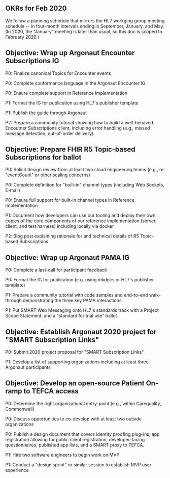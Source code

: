 ## OKRs for Feb 2020

We follow a planning schedule that mirrors the HL7 workging group meeting
schedule -- in four-month intervals ending in September, January, and May.
(In 2020, the "January" meeting is later than usual, so this doc is scoped
to February 2020.)



## Objective: Wrap up Argonaut Encounter Subscriptions IG

P0: Finalize canonical Topics for Encounter events

P0: Complete conformance language in the Argonaut Encounter IG

P0: Ensure complete support in Reference Implementation

P1: Format the IG for publication using HL7's publisher template

P1: Publish the guide through Argonaut

P2: Prepare a community tutorial showing how to build a well-behaved
    Encoutner Subscriptions client, including error handling (e.g.,
    missed message detection, out-of-order delivery).



## Objective: Prepare FHIR R5 Topic-based Subscriptions for ballot

P0: Solicit design review from at least two cloud engineering teams
    (e.g., re: "eventCount" or other scaling concerns)

P0: Complete definition for "built-in" channel types (including Web Sockets, E-mail)

P0: Ensure full support for built-in channel types in Reference Implementation

P1: Document how developers can use our tooling and deploy their own copies of
    the core components of our reference implementation (server, client, and test
    harness) including locally via docker

P2: Blog post explaining rationale for and technical details of R5 Topic-based Subscriptions



## Objective: Wrap up Argonaut PAMA IG

P0: Complete a last-call for participant feedback

P0: Format the IG for publication (e.g. using mkdocs or HL7's publisher template)

P1: Prepare a community tutorial with code samples and end-to-end walk-through
    demonstrating the three key PAMA interactions.

P1: Put SMART Web Messaging onto HL7's standards track with a Project Scope Statement,
    and a "standard for trial use" ballot



## Objective: Establish Argonaut 2020 project for "SMART Subscription Links"

P0: Submit 2020 project proposal for "SMART Subscription Links"

P1: Develop a list of supporting organizations including at least three Argonaut participants



## Objective: Develop an open-source Patient On-ramp to TEFCA access

P0: Determine the right organizational entry-point (e.g., within Carequality, Commonwell)

P0: Discuss opportunities to co-develop with at least two outside organizations

P0: Publish a design document that covers identity proofing plug-ins, app registration
    allowing for public client registration, developer-facing questionnaires, published
    app lists, and a SMART proxy to TEFCA.

P1: Hire two software engineers to begin work on MVP

P1: Conduct a "design sprint" or similar session to establish MVP user experience

